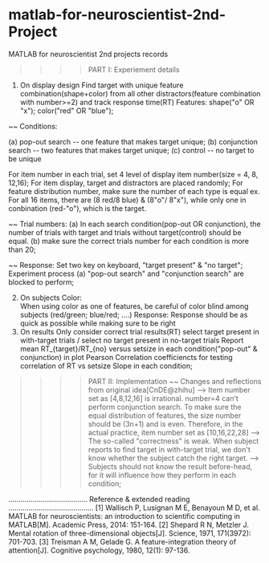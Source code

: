 # matlab-for-neuroscientist-2nd-Project
MATLAB for neuroscientist 2nd projects records 

>>>> PART I: Experiement details
1) On display design
Find target with unique feature combination(shape+color) from all other distractors(feature combination with number>=2) and track response time(RT)
Features: shape("o" OR "x"); color("red" OR "blue");

~~ Conditions:

(a) pop-out search -- one feature that makes target unique;
(b) conjunction search -- two features that makes target unique;
(c) control -- no target to be unique

For item number in each trial, set 4 level of display item number(size = 4, 8, 12,16);
For item display, target and distractors are placed randomly;
For feature distribution number, make sure the number of each type is equal
    ex. For all 16 items, there are (8 red/8 blue) & (8"o"/ 8"x"), while only one in conbination (red-"o"), which is the target.

~~ Trial numbers:
(a) In each search condition(pop-out OR conjunction), the number of trials with target and trials without target(control) should be equal. 
(b) make sure the correct trials number for each condition is more than 20;

~~ Response:
Set two key on keyboard, "target present" & "no target";
Experiment process
 (a) "pop-out search" and "conjunction search" are blocked to perform;
 
2) On subjects
Color:  
When using color as one of features, be careful of color blind among subjects (red/green; blue/red; ....)
Response:
Response should be as quick as possible while making sure to be right
3) On results
 Only consider correct trial results(RT)
select target present in with-target trials / select no target present in no-target trials 
Report mean RT_{target}/RT_{no} versus setsize in each condition("pop-out" & conjunction) in plot
Pearson Correlation coefficiencts for testing correlation of RT vs setsize
Slope in each condition;


>>>> PART II: Implementation
~~ Changes and reflections from original idea[CnDE@zhihu]
--> Item number set as [4,8,12,16] is irrational. number=4 can't perform conjunction search. To make sure the equal distribution of features, the size number should be (3n+1) and is even. Therefore, in the actual practice, item number set as [10,16,22,28]
--> The so-called "correctness" is weak. When subject reports to find target in with-target trial, we don't know whether the subject catch the right target.
--> Subjects should not know the result before-head, for it will influence how they perform in each condition;


....................................... Reference & extended reading ..........................................
[1] Wallisch P, Lusignan M E, Benayoun M D, et al. MATLAB for neuroscientists: an introduction to scientific computing in MATLAB[M]. Academic Press, 2014: 151-164.
[2] Shepard R N, Metzler J. Mental rotation of three-dimensional objects[J]. Science, 1971, 171(3972): 701-703.
[3] Treisman A M, Gelade G. A feature-integration theory of attention[J]. Cognitive psychology, 1980, 12(1): 97-136.
